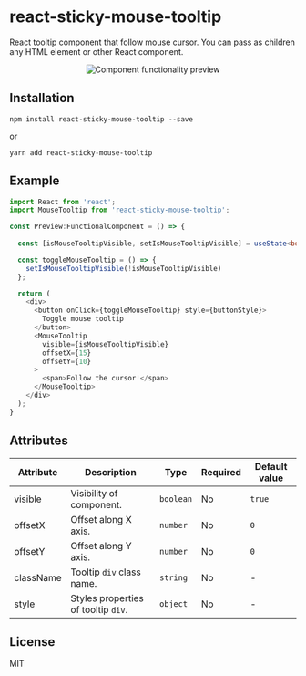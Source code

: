 # react-sticky-mouse-tooltip
React tooltip component that follow mouse cursor. You can pass as children any HTML element or other React component.

<p align="center">
  <img src="preview.gif" alt="Component functionality preview">
</p>

## Installation
`npm install react-sticky-mouse-tooltip --save`

or

`yarn add react-sticky-mouse-tooltip`

## Example
```typescript
import React from 'react';
import MouseTooltip from 'react-sticky-mouse-tooltip';

const Preview:FunctionalComponent = () => {
  
  const [isMouseTooltipVisible, setIsMouseTooltipVisible] = useState<boolean>(false)

  const toggleMouseTooltip = () => {
    setIsMouseTooltipVisible(!isMouseTooltipVisible)
  };

  return (
    <div>
      <button onClick={toggleMouseTooltip} style={buttonStyle}>
        Toggle mouse tooltip
      </button>
      <MouseTooltip
        visible={isMouseTooltipVisible}
        offsetX={15}
        offsetY={10}
      >
        <span>Follow the cursor!</span>
      </MouseTooltip>
    </div>
  );
}
```

## Attributes
| Attribute | Description | Type | Required | Default value |
| --- | --- | --- | --- | --- |
| visible | Visibility of component. | ```boolean``` | No | ```true``` |
| offsetX | Offset along X axis. | ```number``` | No | ```0``` |
| offsetY | Offset along Y axis. | ```number``` | No | ```0``` |
| className | Tooltip ```div``` class name. | ```string``` | No | - |
| style | Styles properties of tooltip ```div```. | ```object``` | No | - |

## License
MIT
